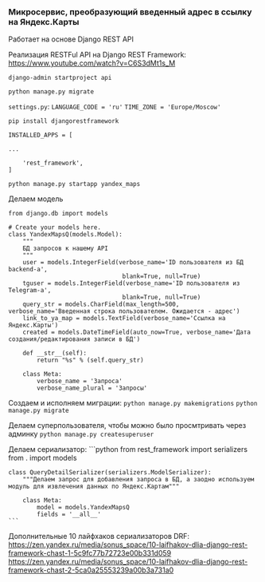 ### Микросервис, преобразующий введенный адрес в ссылку на Яндекс.Карты

Работает на основе Django REST API

Реализация RESTFul API на Django REST Framework: https://www.youtube.com/watch?v=C6S3dMt1s_M

`django-admin startproject api`

`python manage.py migrate`

`settings.py`: `LANGUAGE_CODE = 'ru'`
`TIME_ZONE = 'Europe/Moscow'`
                
`pip install djangorestframework`

    INSTALLED_APPS = [
    
    ...
        
        'rest_framework',
    ]
                    
`python manage.py startapp yandex_maps`

Делаем модель
```
from django.db import models

# Create your models here.
class YandexMapsQ(models.Model):
    """
    БД запросов к нашему API
    """
    user = models.IntegerField(verbose_name='ID пользователя из БД backend-а',
                                blank=True, null=True)
    tguser = models.IntegerField(verbose_name='ID пользователя из Telegram-а',
                                blank=True, null=True)
    query_str = models.CharField(max_length=500, verbose_name='Введенная строка пользователем. Ожидается - адрес')
    link_to_ya_map = models.TextField(verbose_name='Ссылка на Яндекс.Карты')
    created = models.DateTimeField(auto_now=True, verbose_name='Дата создания/редактирования записи в БД')

    def __str__(self):
        return "%s" % (self.query_str)

    class Meta:
        verbose_name = 'Запроса'
        verbose_name_plural = 'Запросы'
```

Создаем и исполняем миграции: 
`python manage.py makemigrations`
`python manage.py migrate`

Делаем суперпользователя, чтобы можно было просмтривать через админку
`python manage.py createsuperuser`


Делаем сериализатор:
    ```python
    from rest_framework import serializers
    from . import models
    
    class QueryDetailSerializer(serializers.ModelSerializer):
        """Делаем запрос для добавления запроса в БД, а заодно используем модуль для извлечения данных по Яндекс.Картам"""
    
        class Meta:
            model = models.YandexMapsQ
            fields = '__all__'
    ```
    
Дополнительные 10 лайфхаков сериализаторов DRF:
https://zen.yandex.ru/media/sonus_space/10-laifhakov-dlia-django-rest-framework-chast-1-5c9fc77b72723e00b331d059
https://zen.yandex.ru/media/sonus_space/10-laifhakov-dlia-django-rest-framework-chast-2-5ca0a25553239a00b3a731a0    